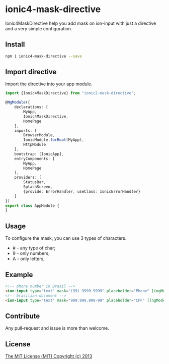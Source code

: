 # ionic4-mask-directive

Ionic4MaskDirective help you add mask on ion-input with just a directive and a very simple configuration.

## Install

```bash
npm i ionic4-mask-directive --save
```

## Import directive

Import the directive into your app module.

```typescript
import {Ionic4MaskDirective} from "ionic2-mask-directive";

@NgModule({
    declarations: [
        MyApp,
        Ionic4MaskDirective,
        HomePage
    ],
    imports: [
        BrowserModule,
        IonicModule.forRoot(MyApp),
        HttpModule
    ],
    bootstrap: [IonicApp],
    entryComponents: [
        MyApp,
        HomePage
    ],
    providers: [
        StatusBar,
        SplashScreen,
        {provide: ErrorHandler, useClass: IonicErrorHandler}        
    ]
})
export class AppModule {
}
```

## Usage

To configure the mask, you can use 3 types of characters.

* \# - any type of char;
* 9 - only numbers;
* A - only letters;

## Example

```html
<!-- phone number in Brasil -->
<ion-input type="text" mask="(99) 9999-9999" placeholder="Phone" [(ngModel)]="user.phone" required></ion-input>
<!-- brasilian document -->
<ion-input type="text" mask="999.999.999-99" placeholder="CPF" [(ngModel)]="user.document" required></ion-input>
```

## Contribute

Any pull-request and issue is more than welcome.

## License

[The MIT License (MIT) Copyright (c) 2013](http://opensource.org/licenses/MIT) 
 
